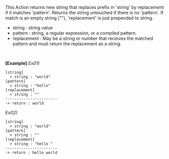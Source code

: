This Action returns new string that replaces prefix in 'string' by replacement if it matches 'pattern'.
Returns the string untouched if there is no 'pattern'. If match is an empty string (""), 'replacement' is just prepended to string.
<br/>

- string : string value
- pattern : string, a regular expression, or a compiled pattern.
- replacement : May be a string or number that receives the matched pattern and must return the replacement as a string.

<br/>

**[Example]**
*Ex01)*
```
[string]
  > string : "world"
[pattern]
  > string : "hello"
[replacement]
  > string : ""
-----------------------
-> return : world
```
*Ex02)*
```
[string]
  > string : "world"
[pattern]
  > string : ""
[replacement]
  > string : "hello "
-----------------------
-> return : hello world
```
